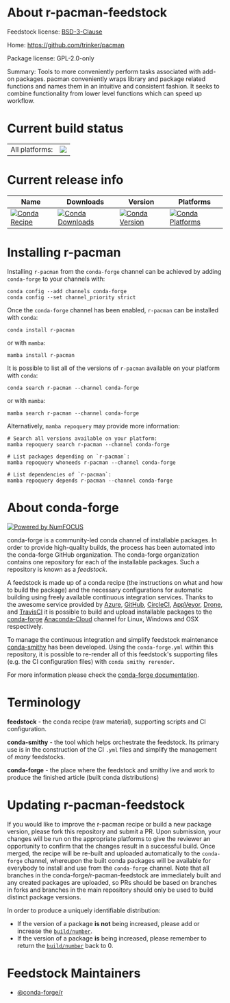 About r-pacman-feedstock
========================

Feedstock license: [BSD-3-Clause](https://github.com/conda-forge/r-pacman-feedstock/blob/main/LICENSE.txt)

Home: https://github.com/trinker/pacman

Package license: GPL-2.0-only

Summary: Tools to more conveniently perform tasks associated with add-on packages. pacman conveniently wraps library and package related functions and names them in an intuitive and consistent fashion.  It seeks to combine functionality from lower level functions which can speed up workflow.

Current build status
====================


<table><tr><td>All platforms:</td>
    <td>
      <a href="https://dev.azure.com/conda-forge/feedstock-builds/_build/latest?definitionId=16384&branchName=main">
        <img src="https://dev.azure.com/conda-forge/feedstock-builds/_apis/build/status/r-pacman-feedstock?branchName=main">
      </a>
    </td>
  </tr>
</table>

Current release info
====================

| Name | Downloads | Version | Platforms |
| --- | --- | --- | --- |
| [![Conda Recipe](https://img.shields.io/badge/recipe-r--pacman-green.svg)](https://anaconda.org/conda-forge/r-pacman) | [![Conda Downloads](https://img.shields.io/conda/dn/conda-forge/r-pacman.svg)](https://anaconda.org/conda-forge/r-pacman) | [![Conda Version](https://img.shields.io/conda/vn/conda-forge/r-pacman.svg)](https://anaconda.org/conda-forge/r-pacman) | [![Conda Platforms](https://img.shields.io/conda/pn/conda-forge/r-pacman.svg)](https://anaconda.org/conda-forge/r-pacman) |

Installing r-pacman
===================

Installing `r-pacman` from the `conda-forge` channel can be achieved by adding `conda-forge` to your channels with:

```
conda config --add channels conda-forge
conda config --set channel_priority strict
```

Once the `conda-forge` channel has been enabled, `r-pacman` can be installed with `conda`:

```
conda install r-pacman
```

or with `mamba`:

```
mamba install r-pacman
```

It is possible to list all of the versions of `r-pacman` available on your platform with `conda`:

```
conda search r-pacman --channel conda-forge
```

or with `mamba`:

```
mamba search r-pacman --channel conda-forge
```

Alternatively, `mamba repoquery` may provide more information:

```
# Search all versions available on your platform:
mamba repoquery search r-pacman --channel conda-forge

# List packages depending on `r-pacman`:
mamba repoquery whoneeds r-pacman --channel conda-forge

# List dependencies of `r-pacman`:
mamba repoquery depends r-pacman --channel conda-forge
```


About conda-forge
=================

[![Powered by
NumFOCUS](https://img.shields.io/badge/powered%20by-NumFOCUS-orange.svg?style=flat&colorA=E1523D&colorB=007D8A)](https://numfocus.org)

conda-forge is a community-led conda channel of installable packages.
In order to provide high-quality builds, the process has been automated into the
conda-forge GitHub organization. The conda-forge organization contains one repository
for each of the installable packages. Such a repository is known as a *feedstock*.

A feedstock is made up of a conda recipe (the instructions on what and how to build
the package) and the necessary configurations for automatic building using freely
available continuous integration services. Thanks to the awesome service provided by
[Azure](https://azure.microsoft.com/en-us/services/devops/), [GitHub](https://github.com/),
[CircleCI](https://circleci.com/), [AppVeyor](https://www.appveyor.com/),
[Drone](https://cloud.drone.io/welcome), and [TravisCI](https://travis-ci.com/)
it is possible to build and upload installable packages to the
[conda-forge](https://anaconda.org/conda-forge) [Anaconda-Cloud](https://anaconda.org/)
channel for Linux, Windows and OSX respectively.

To manage the continuous integration and simplify feedstock maintenance
[conda-smithy](https://github.com/conda-forge/conda-smithy) has been developed.
Using the ``conda-forge.yml`` within this repository, it is possible to re-render all of
this feedstock's supporting files (e.g. the CI configuration files) with ``conda smithy rerender``.

For more information please check the [conda-forge documentation](https://conda-forge.org/docs/).

Terminology
===========

**feedstock** - the conda recipe (raw material), supporting scripts and CI configuration.

**conda-smithy** - the tool which helps orchestrate the feedstock.
                   Its primary use is in the construction of the CI ``.yml`` files
                   and simplify the management of *many* feedstocks.

**conda-forge** - the place where the feedstock and smithy live and work to
                  produce the finished article (built conda distributions)


Updating r-pacman-feedstock
===========================

If you would like to improve the r-pacman recipe or build a new
package version, please fork this repository and submit a PR. Upon submission,
your changes will be run on the appropriate platforms to give the reviewer an
opportunity to confirm that the changes result in a successful build. Once
merged, the recipe will be re-built and uploaded automatically to the
`conda-forge` channel, whereupon the built conda packages will be available for
everybody to install and use from the `conda-forge` channel.
Note that all branches in the conda-forge/r-pacman-feedstock are
immediately built and any created packages are uploaded, so PRs should be based
on branches in forks and branches in the main repository should only be used to
build distinct package versions.

In order to produce a uniquely identifiable distribution:
 * If the version of a package **is not** being increased, please add or increase
   the [``build/number``](https://docs.conda.io/projects/conda-build/en/latest/resources/define-metadata.html#build-number-and-string).
 * If the version of a package **is** being increased, please remember to return
   the [``build/number``](https://docs.conda.io/projects/conda-build/en/latest/resources/define-metadata.html#build-number-and-string)
   back to 0.

Feedstock Maintainers
=====================

* [@conda-forge/r](https://github.com/conda-forge/r/)

